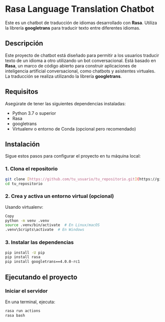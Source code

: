 # Rasa Language Translation Chatbot

Este es un chatbot de traducción de idiomas desarrollado con **Rasa**. Utiliza la librería **googletrans** para traducir texto entre diferentes idiomas.

## Descripción

Este proyecto de chatbot está diseñado para permitir a los usuarios traducir texto de un idioma a otro utilizando un bot conversacional. Está basado en **Rasa**, un marco de código abierto para construir aplicaciones de inteligencia artificial conversacional, como chatbots y asistentes virtuales. La traducción se realiza utilizando la librería **googletrans**.

## Requisitos

Asegúrate de tener las siguientes dependencias instaladas:

- Python 3.7 o superior
- Rasa
- googletrans
- Virtualenv o entorno de Conda (opcional pero recomendado)

## Instalación

Sigue estos pasos para configurar el proyecto en tu máquina local:

### 1. Clona el repositorio

```bash
git clone [https://github.com/tu_usuario/tu_repositorio.git](https://github.com/alexoterol/academic-chatbot-rasa)
cd tu_repositorio
```

### 2. Crea y activa un entorno virtual (opcional)
Usando virtualenv:

```bash
Copy
python -m venv .venv
source .venv/bin/activate  # En Linux/macOS
.venv\Scripts\activate  # En Windows
```

### 3. Instalar las dependencias
```bash
pip install -U pip
pip install rasa
pip install googletrans==4.0.0-rc1
```

## Ejecutando el proyecto
### Iniciar el servidor
En una terminal, ejecuta:

```bash
rasa run actions
rasa bash
```
